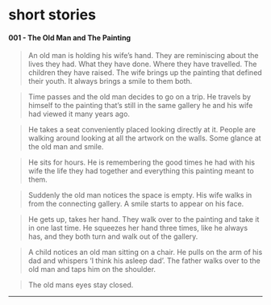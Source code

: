# short stories

#### 001 - The Old Man and The Painting

>An old man is holding his wife’s hand. 
They are reminiscing about the lives they had. What they have done. Where they have travelled. The children they have raised. 
The wife brings up the painting that defined their youth. It always brings a smile to them both.

>Time passes and the old man decides to go on a trip. He travels by himself to the painting that’s still in the same gallery he and his wife had viewed it many years ago.

>He takes a seat conveniently placed looking directly at it. People are walking around looking at all the artwork on the walls. Some glance at the old man and smile.

>He sits for hours. He is remembering the good times he had with his wife the life they had together and everything this painting meant to them.

>Suddenly the old man notices the space is empty. His wife walks in from the connecting gallery. A smile starts to appear on his face.

>He gets up, takes her hand. They walk over to the painting and take it in one last time. He squeezes her hand three times, like he always has, and they both turn and walk out of the gallery.

>A child notices an old man sitting on a chair. He pulls on the arm of his dad and whispers ‘I think his asleep dad’.
The father walks over to the old man and taps him on the shoulder.

>The old mans eyes stay closed.

---

